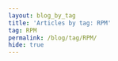 ```yaml
---
layout: blog_by_tag
title: 'Articles by tag: RPM'
tag: RPM
permalink: /blog/tag/RPM/
hide: true
---
```

